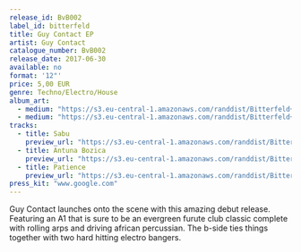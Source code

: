 ```yaml
---
release_id: BvB002
label_id: bitterfeld
title: Guy Contact EP
artist: Guy Contact
catalogue_number: BvB002
release_date: 2017-06-30
available: no
format: '12"' 
price: 5,00 EUR 
genre: Techno/Electro/House 
album_art: 
  - medium: "https://s3.eu-central-1.amazonaws.com/randdist/Bitterfeld+/Guy+contact+first+release+/Bitterfeld+label+image.jpg"
  - medium: "https://s3.eu-central-1.amazonaws.com/randdist/Bitterfeld+/Guy+contact+first+release+/Bitterfeld+label+image.jpg"
tracks:
  - title: Sabu
    preview_url: "https://s3.eu-central-1.amazonaws.com/randdist/Bitterfeld+/Guy+contact+first+release+/Guy+Contact+-+Sabu+Snip.mp3"
  - title: Antuna Bozica 
    preview_url: "https://s3.eu-central-1.amazonaws.com/randdist/Bitterfeld+/Guy+contact+first+release+/Guy+Contact+-+Antuna+Bozica+Snip.mp3" 
  - title: Patience 
    preview_url: "https://s3.eu-central-1.amazonaws.com/randdist/Bitterfeld+/Guy+contact+first+release+/Guy+Contact+-+Patience+Snip.mp3"
press_kit: "www.google.com" 
---
```

Guy Contact launches onto the scene with this amazing debut release. Featuring an A1 that is sure to be 
an evergreen furute club classic complete with rolling arps and driving african percussian. The b-side 
ties things together with two hard hitting electro bangers. 
